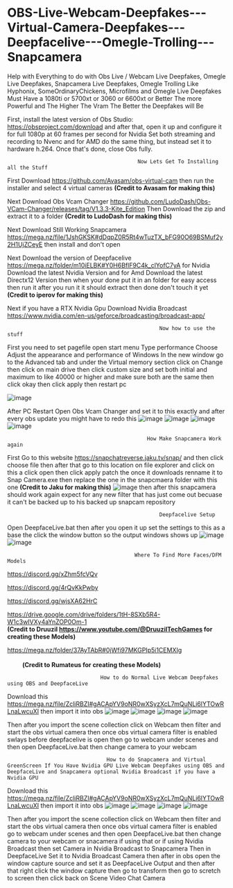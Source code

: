 # OBS-Live-Webcam-Deepfakes---Virtual-Camera-Deepfakes---Deepfacelive---Omegle-Trolling---Snapcamera
Help with Everything to do with Obs Live / Webcam Live Deepfakes, Omegle Live Deepfakes, Snapcamera Live Deepfakes, Omegle Trolling Like Hyphonix, SomeOrdinaryChickens, Microfilms and Omegle Live Deepfakes Must Have a 1080ti or 5700xt or 3060 or 6600xt or Better The more Powerful and The Higher The Vram The Better the Deepfakes will Be



First, install the latest version of Obs Studio: https://obsproject.com/download and after that, open it up and configure it for full 1080p at 60 frames per second for Nvidia Set both streaming and recording to Nvenc and for AMD do the same thing, but instead set it to hardware h.264. Once that's done, close Obs fully.

                                              Now Lets Get To Installing all the Stuff
First Download https://github.com/Avasam/obs-virtual-cam then run the installer and select 4 virtual cameras **(Credit to Avasam for making this)**

Next Download Obs Vcam Changer https://github.com/LudoDash/Obs-VCam-Changer/releases/tag/V1.3.3-Kite_Edition Then Download the zip and extract it to a folder **(Credit to LudoDash for making this)**

Next Download Still Working Snapcamera https://mega.nz/file/1JshGKSK#dDqpZ0R5Rt4wTuzTX_bFG90O69BSMuf2y2H1UjZCeyE then install and don't open

Next Download the version of Deepfacelive https://mega.nz/folder/m10iELBK#Y0H6BflF9C4k_clYofC7yA for Nvidia Download the latest Nvidia Version and for Amd Download the latest Directx12 Version then when your done put it in an folder for easy access then  run it after you run it it should extract then done don't touch it yet **(Credit to iperov for making this)**

Next if you have a RTX Nvidia Gpu Download Nvidia Broadcast https://www.nvidia.com/en-us/geforce/broadcasting/broadcast-app/
                                                     
                                                     Now how to use the stuff
First you need to set pagefile
open start menu Type performance Choose Adjust the appearance and performance of Windows In the new window go to the Advanced tab and under the Virtual memory section click on Change then click on main drive then click custom size and set both initial and maximum to like 40000 or higher and make sure both are the same then click okay then click apply then restart pc

![image](https://user-images.githubusercontent.com/74084396/215216371-e142fd29-cad8-435f-a79a-d87cd96e81e3.png)

After PC Restart Open Obs Vcam Changer and set it to this exactly and after every obs update you might have to redo this
![image](https://user-images.githubusercontent.com/74084396/215219229-cf0a625a-e42b-4057-92d4-992e0f9bcdf7.png)
![image](https://user-images.githubusercontent.com/74084396/215219245-26e95933-bf82-4b05-8fa6-2449cbe035b1.png)
![image](https://user-images.githubusercontent.com/74084396/215219261-a6bac90c-08d4-478e-8669-4e931f26da7c.png)
![image](https://user-images.githubusercontent.com/74084396/215219284-e0584b10-896f-4ad3-b020-ccbf496464a9.png)

                                                 How Make Snapcamera Work again
                                                 
First Go to this website https://snapchatreverse.jaku.tv/snap/ and then click choose file then after that go to this location on file explorer and click on this a click open then click apply patch the once it downloads renname it to Snap Camera.exe then replace the one in the snapcmaera folder with this one **(Credit to Jaku for making this)**
![image](https://user-images.githubusercontent.com/74084396/215221709-e44fd456-6766-4648-9378-6dd2d4dfc6b0.png)
     then after this snapcamera should work again expect for any new filter that has just come out becuase it can't be backed up to his backed up snapcam repository 

                                                     Deepfacelive Setup
Open DeepfaceLive.bat then after you open it up set the settings to this as a base the click the window button so the output windows shows up
![image](https://user-images.githubusercontent.com/74084396/215241460-059e72a1-289a-4549-a669-a4b4c3701bb2.png)
![image](https://user-images.githubusercontent.com/74084396/215241749-7ff3b1cd-17e0-467b-8840-35b1414113c6.png)
                                                      
                                             Where To Find More Faces/DFM Models
https://discord.gg/xZhm5fcVQv

https://discord.gg/4rQvKkPwby

https://discord.gg/wjsXA62HrC

https://drive.google.com/drive/folders/1tH-8SXb5R4-W1c3wIVXy4aYnZOP0Om-1  
**(Credit to Druuzil https://www.youtube.com/@DruuzilTechGames for creating these Models)**

https://mega.nz/folder/37AyTAbR#0jWfi97MKGPIp5i1CEMXIg
⠀⠀⠀⠀⠀⠀⠀⠀⠀⠀⠀⠀⠀⠀⠀⠀⠀⠀⠀⠀⠀⠀⠀⠀⠀⠀⠀⠀⠀⠀⠀⠀⠀⠀⠀⠀⠀⠀⠀⠀⠀⠀⠀⠀⠀⠀⠀⠀⠀⠀⠀⠀ **(Credit to Rumateus for creating these Models)**                                                                                        
                                    
                                  How to do Normal Live Webcam Deepfakes using OBS and DeepfaceLive

Download this https://mega.nz/file/ZcliRBZI#gACApYV9oNR0wXSyzXcL7mQuNLi6lYTOwRLnaLwcuXI then import it into obs 
![image](https://user-images.githubusercontent.com/74084396/215265513-e2379066-0b6b-44c1-9dd1-0976a26ce33a.png)
![image](https://user-images.githubusercontent.com/74084396/215265531-842c2b1d-f735-4325-a4c7-ea731d591df4.png)
![image](https://user-images.githubusercontent.com/74084396/215270900-b05e3e0f-0693-4c09-ba0d-e0d4877c159c.png)
![image](https://user-images.githubusercontent.com/74084396/215270867-1533be0b-fa1e-46da-ab41-e0a522a25247.png)


Then after you import the scene collection click on Webcam then filter and start the obs virtual camera then once obs virtual camera filter is enabled swlays before deepfacelive is open then go to webcam under scenes and then open DeepfaceLive.bat then change camera to your webcam

                                    How to do Snapcamera and Virtual GreenScreen If You Have Nvidia GPU Live Webcam Deepfakes using OBS and DeepfaceLive and Snapcamera optional Nvidia Broadcast if you have a Nvidia GPU

Download this https://mega.nz/file/ZcliRBZI#gACApYV9oNR0wXSyzXcL7mQuNLi6lYTOwRLnaLwcuXI then import it into obs 
![image](https://user-images.githubusercontent.com/74084396/215265513-e2379066-0b6b-44c1-9dd1-0976a26ce33a.png)
![image](https://user-images.githubusercontent.com/74084396/215265531-842c2b1d-f735-4325-a4c7-ea731d591df4.png)
![image](https://user-images.githubusercontent.com/74084396/215270905-c14a4a36-6996-494a-83cb-54fc728799b6.png)
![image](https://user-images.githubusercontent.com/74084396/215270859-5250365e-f24f-41c7-a3b8-0e4c70b7b067.png)

Then after you import the scene collection click on Webcam then filter and start the obs virtual camera then once obs virtual camera filter is enabled go to webcam under scenes and then open DeepfaceLive.bat then change camera to your webcam or snacamera if using that or if using Nvidia Broadcast then set Camera in Nvidia Broadcast to Snapcamera Then in DeepfaceLive Set it to Nvidia Broadcast Camera then after in obs open the window capture source and set it as DeepfaceLive Output and then after that right click the window capture then go to transform then go to scretch to screen then click back on Scene Video Chat Camera  
                                               
